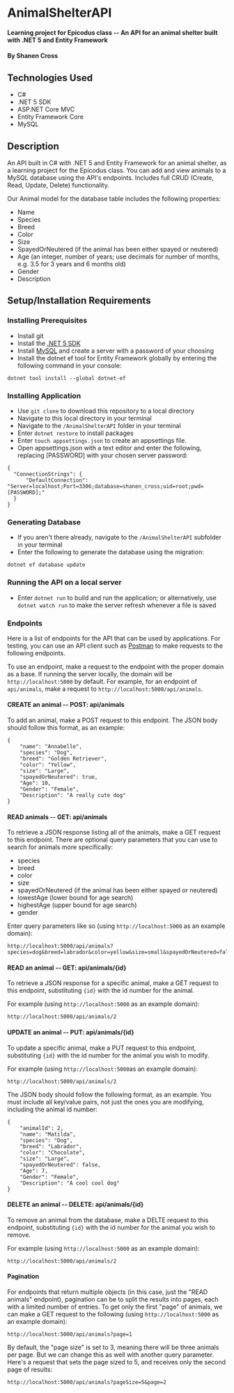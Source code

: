 # AnimalShelterAPI

#### Learning project for Epicodus class -- An API for an animal shelter built with .NET 5 and Entity Framework

#### By Shanen Cross

## Technologies Used

* C#
* .NET 5 SDK
* ASP.NET Core MVC
* Entity Framework Core
* MySQL

## Description

An API built in C# with .NET 5 and Entity Framework for an animal shelter, as a learning project for the Epicodus class. You can add and view animals to a MySQL database using the API's endpoints. Includes full CRUD (Create, Read, Update, Delete) functionality.

Our Animal model for the database table includes the following properties:
* Name
* Species
* Breed
* Color
* Size
* SpayedOrNeutered (if the animal has been either spayed or neutered)
* Age (an integer, number of years; use decimals for number of months, e.g. 3.5 for 3 years and 6 months old)
* Gender
* Description

## Setup/Installation Requirements

### Installing Prerequisites
* Install git
* Install the [.NET 5 SDK](https://dotnet.microsoft.com/download/dotnet/5.0)
* Install [MySQL](https://dev.mysql.com/downloads/mysql/) and create a server with a password of your choosing
* Install the dotnet ef tool for Entity Framework globally by entering the following command in your console:
```
dotnet tool install --global dotnet-ef
```

### Installing Application
* Use ```git clone``` to download this repository to a local directory
* Navigate to this local directory in your terminal
* Navigate to the ```/AnimalShelterAPI``` folder in your terminal
* Enter ```dotnet restore``` to install packages
* Enter ```touch appsettings.json``` to create an appsettings file.
* Open appsettings.json with a text editor and enter the following, replacing \[PASSWORD\] with your chosen server password:
```
{
  "ConnectionStrings": {
      "DefaultConnection": "Server=localhost;Port=3306;database=shanen_cross;uid=root;pwd=[PASSWORD];"
  }
}
```

### Generating Database
* If you aren't there already, navigate to the ```/AnimalShelterAPI``` subfolder in your terminal
* Enter the following to generate the database using the migration:
```
dotnet ef database update
```

### Running the API on a local server
* Enter ```dotnet run``` to build and run the application; or alternatively, use ```dotnet watch run``` to make the server refresh whenever a file is saved

### Endpoints

Here is a list of endpoints for the API that can be used by applications. For testing, you can use an API client such as [Postman](https://www.postman.com/downloads/) to make requests to the following endpoints.

To use an endpoint, make a request to the endpoint with the proper domain as a base. If running the server locally, the domain will be ```http://localhost:5000``` by default. For example, for an endpoint of ```api/animals```, make a request to ```http://localhost:5000/api/animals```. 

#### CREATE an animal -- POST: api/animals
To add an animal, make a POST request to this endpoint. The JSON body should follow this format, as an example:
```
{ 
    "name": "Annabelle",
    "species": "Dog",
    "breed": "Golden Retriever",
    "color": "Yellow",
    "size": "Large",
    "spayedOrNeutered": true,
    "Age": 10, 
    "Gender": "Female",
    "Description": "A really cute dog" 
}
```

#### READ animals -- GET: api/animals
To retrieve a JSON response listing all of the animals, make a GET request to this endpoint. There are optional query parameters that you can use to search for animals more specifically:

* species
* breed
* color
* size
* spayedOrNeutered (if the animal has been either spayed or neutered)
* lowestAge (lower bound for age search)
* highestAge (upper bound for age search)
* gender

Enter query parameters like so (using ```http://localhost:5000``` as an example domain):
```
http://localhost:5000/api/animals?species=dog&breed=labrador&color=yellow&size=small&spayedOrNeutered=false&lowestAge=0&highestAge=3&gender=male
```

#### READ an animal -- GET: api/animals/{id}
To retrieve a JSON response for a specific animal, make a GET request to this endpoint, substituting ```{id}``` with the id number for the animal.

For example (using ```http://localhost:5000``` as an example domain):
```
http://localhost:5000/api/animals/2
```

#### UPDATE an animal -- PUT: api/animals/{id}
To update a specific animal, make a PUT request to this endpoint, substituting ```{id}``` with the id number for the animal you wish to modify. 

For example (using ```http://localhost:5000```as an example domain):
```
http://localhost:5000/api/animals/2
```

The JSON body should follow the following format, as an example. You must include all key/value pairs, not just the ones you are modifying, including the animal id number:
```
{ 
    "animalId": 2,
    "name": "Matilda",
    "species": "Dog",
    "breed": "Labrador",
    "color": "Chocolate",
    "size": "Large",
    "spayedOrNeutered": false,
    "Age": 7, 
    "Gender": "Female",
    "Description": "A cool cool dog" 
}
```
#### DELETE an animal -- DELETE: api/animals/{id}
To remove an animal from the database, make a DELTE request to this endpoint, substituting ```{id}``` with the id number for the animal you wish to remove.

For example (using ```http://localhost:5000``` as an example domain):
```
http://localhost:5000/api/animals/2
```

#### Pagination

For endpoints that return multiple objects (in this case, just the "READ animals" endpoint), pagination can be to split the results into pages, each with a limited number of entries. To get only the first "page" of animals, we can make a GET request to the following (using ```http://localhost:5000``` as an example domain):

```
http://localhost:5000/api/animals?page=1
```
By default, the "page size" is set to 3, meaning there will be three animals per page. But we can change this as well with another query parameter. Here's a request that sets the page sized to 5, and receives only the second page of results:
```
http://localhost:5000/api/animals?pageSize=5&page=2
```